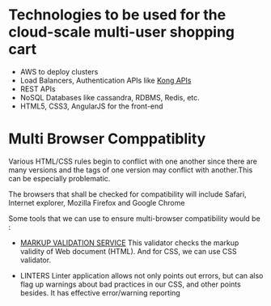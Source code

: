 # Technologies to be used for the cloud-scale multi-user shopping cart

- AWS to deploy clusters 
- Load Balancers, Authentication APIs like [Kong APIs](https://getkong.org/)
- REST APIs
- NoSQL Databases like cassandra, RDBMS,  Redis, etc.
- HTML5, CSS3, AngularJS for the front-end

# Multi Browser Comppatiblity

Various HTML/CSS rules begin to conflict with one another since there are many versions and the tags of one version may conflict with another.This can be especially problematic.

The browsers that shall be checked for compatibility will include Safari, Internet explorer, Mozilla Firefox and Google Chrome

Some tools that we can use to ensure multi-browser compatibility would be :

	 	 	
- [MARKUP VALIDATION SERVICE](https://validator.w3.org/)
This validator checks the markup validity of Web document (HTML). And for CSS, we can use CSS validator.

- LINTERS
Linter application allows not only points out errors, but can also flag up warnings about bad practices in our CSS, and other points besides. It has effective error/warning reporting
